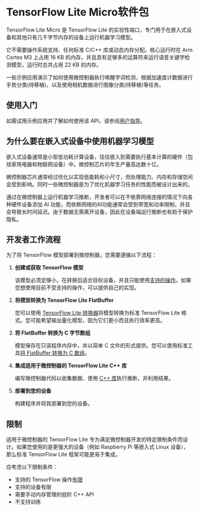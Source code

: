 # TensorFlow Lite Micro软件包

TensorFlow Lite Micro 是 TensorFlow Lite 的实验性端口，专门用于在嵌入式设备和其他只有几千字节内存的设备上运行机器学习模型。

它不需要操作系统支持、任何标准 C/C++ 库或动态内存分配。核心运行时在 Arm Cortex M3 上占用 16 KB 的内存，并且具有足够多的运算符来运行语音关键字检测模型，运行时总共占用 22 KB 的内存。

一些示例应用演示了如何使用微控制器执行唤醒字词检测，根据加速度计数据进行手势分类(待移植)，以及使用相机数据进行图像分类(待移植)等任务。

## 使用入门

如需试用示例应用并了解如何使用该 API，请参阅[用户指导](user-guide.md)。

## 为什么要在嵌入式设备中使用机器学习模型

嵌入式设备通常是小型低功耗计算设备，往往嵌入到需要执行基本计算的硬件（包括家用电器和物联网设备）中。微控制芯片的年生产量高达数十亿。

微控制器芯片通常经过优化以实现低能耗和小尺寸，但处理能力、内存和存储空间会受到影响。同时一些微控制器是为了优化机器学习任务的性能而被设计出来的。

通过在微控制器上运行机器学习推断，开发者可以在不依靠网络连接的情况下向各种硬件设备添加 AI 功能，而依赖网络的AI功能通常会受到带宽和功率限制，并且会导致长时间延迟。由于数据无需离开设备，因此在设备端运行推断也有助于保护隐私。

## 开发者工作流程

为了将 TensorFlow 模型部署到微控制器，您需要遵循以下流程：

1. **创建或获取 TensorFlow 模型**

   该模型必须足够小，在转换后适合目标设备，并且只能使用[支持的操作](https://tensorflow.google.cn/lite/microcontrollers/build_convert#operation_support)。如果您想使用目前不受支持的操作，可以提供自己的实现。

2. **将模型转换为 TensorFlow Lite FlatBuffer**

   您可以使用 [TensorFlow Lite 转换器](https://tensorflow.google.cn/lite/microcontrollers/build_convert#model_conversion)将模型转换为标准 TensorFlow Lite 格式。您可能希望输出量化模型，因为它们更小而且执行效率更高。

3. **将 FlatBuffer 转换为 C 字节数组**

   模型保存在只读程序内存中，并以简单 C 文件的形式提供。您可以使用标准工具[将 FlatBuffer 转换为 C 数组](https://tensorflow.google.cn/lite/microcontrollers/build_convert#convert_to_a_c_array)。

4. **集成适用于微控制器的 TensorFlow Lite C++ 库**

   编写微控制器代码以收集数据、使用 [C++ 库](https://tensorflow.google.cn/lite/microcontrollers/library)执行推断，并利用结果。

5. **部署到您的设备**

   构建程序并将其部署到您的设备。

## 限制

适用于微控制器的 TensorFlow Lite 专为满足微控制器开发的特定限制条件而设计。如果您使用的是更强大的设备（例如 Raspberry Pi 等嵌入式 Linux 设备），那么标准 TensorFlow Lite 框架可能更易于集成。

应考虑以下限制条件：

- 支持的 TensorFlow 操作[有限](https://tensorflow.google.cn/lite/microcontrollers/build_convert#operation_support)
- 支持的设备有限
- 需要手动内存管理的低阶 C++ API
- 不支持训练